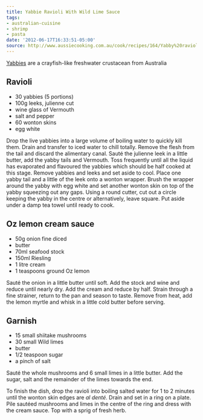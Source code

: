 ```yaml
---
title: Yabbie Ravioli With Wild Lime Sauce
tags:
- australian-cuisine
- shrimp
- pasta
date: '2012-06-17T16:33:51-05:00'
source: http://www.aussiecooking.com.au/cook/recipes/164/Yabby%20ravioli%20with%20wild%20lime%20and%20shiitake/
---
```

[Yabbies] are a crayfish-like freshwater crustacean from Australia

## Ravioli

* 30 yabbies (5 portions)
* 100g leeks, julienne cut
* wine glass of Vermouth
* salt and pepper
* 60 wonton skins
* egg white

Drop the live yabbies into a large volume of boiling water to quickly
kill them. Drain and transfer to iced water to chill totally. Remove
the flesh from the tail and discard the alimentary canal. Sauté the
julienne leek in a little butter, add the yabby tails and
Vermouth. Toss frequently until all the liquid has evaporated and
flavoured the yabbies which should be half cooked at this
stage. Remove yabbies and leeks and set aside to cool. Place one yabby
tail and a little of the leek onto a wonton wrapper. Brush the wrapper
around the yabby with egg white and set another wonton skin on top of
the yabby squeezing out any gaps. Using a round cutter, cut out a
circle keeping the yabby in the centre or alternatively, leave
square. Put aside under a damp tea towel until ready to cook.

## Oz lemon cream sauce
* 50g onion fine diced
* butter
* 70ml seafood stock
* 150ml Riesling
* 1 litre cream
* 1 teaspoons ground Oz lemon

Saut&eacute; the onion in a little butter until soft. Add the stock
and wine and reduce until nearly dry. Add the cream and reduce by
half. Strain through a fine strainer, return to the pan and season to
taste. Remove from heat, add the lemon myrtle and whisk in a little
cold butter before serving.

## Garnish
* 15 small shiitake mushrooms
* 30 small Wild limes
* butter
* 1/2 teaspoon sugar
* a pinch of salt

Saut&eacute; the whole mushrooms and 6 small limes in a little
butter. Add the sugar, salt and the remainder of the limes towards the
end.

To finish the dish, drop the ravioli into boiling salted water for 1
to 2 minutes until the wonton skin edges are *al dent&eacute;*. Drain
and set in a ring on a plate. Pile sautéed mushrooms and limes in the
centre of the ring and dress with the cream sauce. Top with a sprig of
fresh herb.

[Yabbies]: https://en.wikipedia.org/wiki/Yabby

